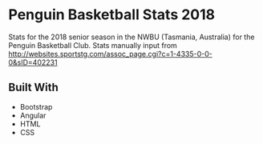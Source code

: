 # Penguin Basketball Stats 2018
Stats for the 2018 senior season in the NWBU (Tasmania, Australia) for the Penguin Basketball Club.
Stats manually input from http://websites.sportstg.com/assoc_page.cgi?c=1-4335-0-0-0&sID=402231

## Built With
* Bootstrap
* Angular
* HTML
* CSS
